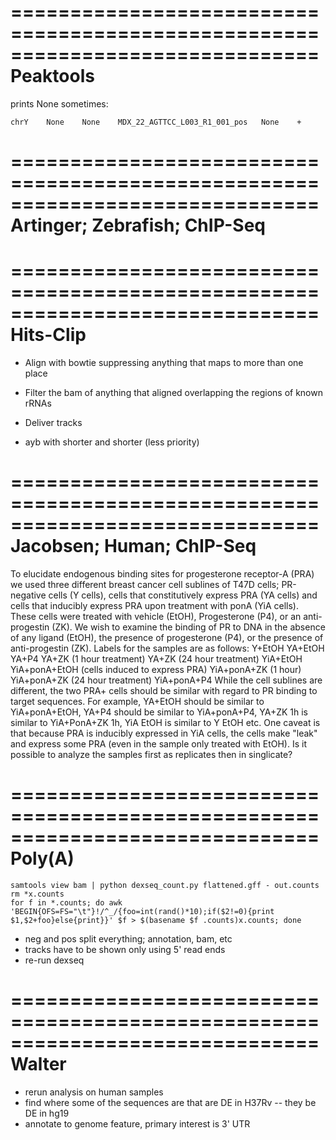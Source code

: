 ==============================================================================
Peaktools
==============================================================================

prints None sometimes:

    chrY	None	None	MDX_22_AGTTCC_L003_R1_001_pos	None	+

==============================================================================
Artinger; Zebrafish; ChIP-Seq
==============================================================================

==============================================================================
Hits-Clip
==============================================================================

* Align with bowtie suppressing anything that maps to more than one place
* Filter the bam of anything that aligned overlapping the regions of known rRNAs
* Deliver tracks

* ayb with shorter and shorter (less priority)

==============================================================================
Jacobsen; Human; ChIP-Seq
==============================================================================

To elucidate endogenous binding sites for progesterone receptor-A (PRA) we used
three different breast cancer cell sublines of T47D cells; PR-negative cells
(Y cells), cells that constitutively express PRA (YA cells) and cells that 
inducibly express PRA upon treatment with ponA (YiA cells). These cells were 
treated with vehicle (EtOH), Progesterone (P4), or an anti-progestin (ZK). We 
wish to examine the binding of PR to DNA in the absence of any ligand (EtOH), 
the presence of progesterone (P4), or the presence of anti-progestin (ZK). 
Labels for the samples are as follows: Y+EtOH YA+EtOH YA+P4 YA+ZK
(1 hour treatment) YA+ZK (24 hour treatment) YiA+EtOH YiA+ponA+EtOH 
(cells induced to express PRA) YiA+ponA+ZK (1 hour) YiA+ponA+ZK 
(24 hour treatment) YiA+ponA+P4 While the cell sublines are different, the 
two PRA+ cells should be similar with regard to PR binding to target 
sequences. For example, YA+EtOH should be similar to YiA+ponA+EtOH, YA+P4 
should be similar to YiA+ponA+P4, YA+ZK 1h is similar to YiA+PonA+ZK 1h, 
YiA EtOH is similar to Y EtOH etc. One caveat is that because PRA is inducibly 
expressed in YiA cells, the cells make "leak" and express some PRA 
(even in the sample only treated with EtOH). Is it possible to analyze the 
samples first as replicates then in singlicate?

==============================================================================
Poly(A)
==============================================================================

    samtools view bam | python dexseq_count.py flattened.gff - out.counts
    rm *x.counts
    for f in *.counts; do awk 'BEGIN{OFS=FS="\t"}!/^_/{foo=int(rand()*10);if($2!=0){print $1,$2+foo}else{print}}' $f > $(basename $f .counts)x.counts; done

* neg and pos split everything; annotation, bam, etc
* tracks have to be shown only using 5' read ends
* re-run dexseq

==============================================================================
Walter
==============================================================================

* rerun analysis on human samples
* find where some of the sequences are that are DE in H37Rv -- they be DE in hg19
* annotate to genome feature, primary interest is 3' UTR